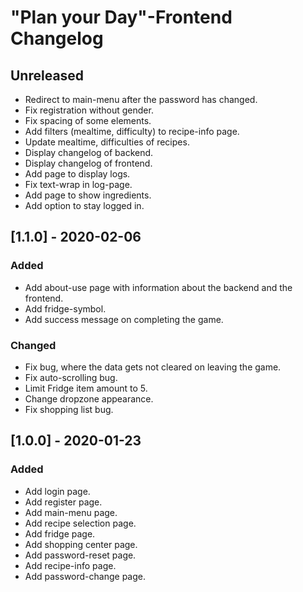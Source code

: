 # "Plan your Day"-Frontend Changelog 

## Unreleased
 - Redirect to main-menu after the password has changed.
 - Fix registration without gender.
 - Fix spacing of some elements.
 - Add filters (mealtime, difficulty) to recipe-info page.
 - Update mealtime, difficulties of recipes.
 - Display changelog of backend.
 - Display changelog of frontend.
 - Add page to display logs.
 - Fix text-wrap in log-page.
 - Add page to show ingredients.
 - Add option to stay logged in.
 
## [1.1.0] - 2020-02-06
### Added
 - Add about-use page with information about the backend and the frontend.
 - Add fridge-symbol.
 - Add success message on completing the game.
 
### Changed
 - Fix bug, where the data gets not cleared on leaving the game.
 - Fix auto-scrolling bug.
 - Limit Fridge item amount to 5.
 - Change dropzone appearance.
 - Fix shopping list bug.
 
## [1.0.0] - 2020-01-23
### Added
 - Add login page.
 - Add register page.
 - Add main-menu page.
 - Add recipe selection page.
 - Add fridge page.
 - Add shopping center page.
 - Add password-reset page.
 - Add recipe-info page.
 - Add password-change page.